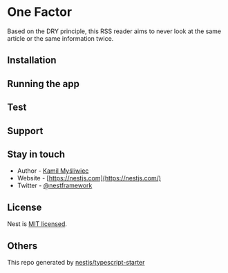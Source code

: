 # One Factor

Based on the DRY principle, this RSS reader aims to never look at the same article or the same information twice.

## Installation

## Running the app

## Test

## Support

## Stay in touch

- Author - [Kamil Myśliwiec](https://twitter.com/kammysliwiec)
- Website - [https://nestjs.com](https://nestjs.com/)
- Twitter - [@nestframework](https://twitter.com/nestframework)

## License

  Nest is [MIT licensed](https://github.com/nestjs/nest/blob/master/LICENSE).

## Others

This repo generated by [nestjs/typescript-starter](https://github.com/nestjs/typescript-starter)
